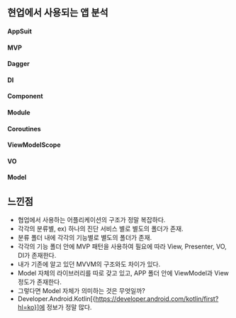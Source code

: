 ## 현업에서 사용되는 앱 분석
#### AppSuit

#### MVP

#### Dagger

#### DI

#### Component

#### Module

#### Coroutines

#### ViewModelScope

#### VO

#### Model 


## 느낀점
- 협업에서 사용하는 어플리케이션의 구조가 정말 복잡하다.
- 각각의 분류별, ex) 하나의 진단 서비스 별로 별도의 폴더가 존재.
- 분류 폴더 내에 각각의 기능별로 별도의 폴더가 존재.
- 각각의 기능 폴더 안에 MVP 패턴을 사용하여 필요에 따라 View, Presenter, VO, DI가 존재한다. 
- 내가 기존에 알고 있던 MVVM의 구조와도 차이가 있다. 
- Model 자체의 라이브러리를 따로 갖고 있고, APP 폴더 안에 ViewModel과 View 정도가 존재한다. 
- 그렇다면 Model 자체가 의미하는 것은 무엇일까? 
- Developer.Android.Kotlin[{https://developer.android.com/kotlin/first?hl=ko}]에 정보가 정말 많다.
